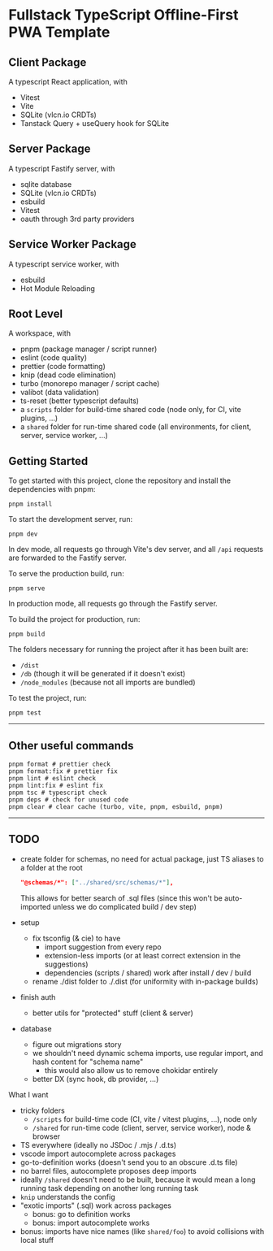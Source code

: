 # Fullstack TypeScript Offline-First PWA Template

## Client Package

A typescript React application, with

- Vitest
- Vite
- SQLite (vlcn.io CRDTs)
- Tanstack Query + useQuery hook for SQLite

## Server Package

A typescript Fastify server, with

- sqlite database
- SQLite (vlcn.io CRDTs)
- esbuild
- Vitest
- oauth through 3rd party providers

## Service Worker Package

A typescript service worker, with

- esbuild
- Hot Module Reloading

## Root Level

A workspace, with

- pnpm (package manager / script runner)
- eslint (code quality)
- prettier (code formatting)
- knip (dead code elimination)
- turbo (monorepo manager / script cache)
- valibot (data validation)
- ts-reset (better typescript defaults)
- a `scripts` folder for build-time shared code (node only, for CI, vite plugins, ...)
- a `shared` folder for run-time shared code (all environments, for client, server, service worker, ...)

## Getting Started

To get started with this project, clone the repository and install the dependencies with pnpm:

```shell
pnpm install
```

To start the development server, run:

```shell
pnpm dev
```

In dev mode, all requests go through Vite's dev server, and all `/api` requests are forwarded to the Fastify server.

To serve the production build, run:

```shell
pnpm serve
```

In production mode, all requests go through the Fastify server.

To build the project for production, run:

```shell
pnpm build
```

The folders necessary for running the project after it has been built are:
- `/dist`
- `/db` (though it will be generated if it doesn't exist)
- `/node_modules` (because not all imports are bundled)

To test the project, run:

```shell
pnpm test
```

---

## Other useful commands

```shell
pnpm format # prettier check
pnpm format:fix # prettier fix
pnpm lint # eslint check
pnpm lint:fix # eslint fix
pnpm tsc # typescript check
pnpm deps # check for unused code
pnpm clear # clear cache (turbo, vite, pnpm, esbuild, pnpm)
```

---

## TODO

- create folder for schemas, no need for actual package, just TS aliases to a folder at the root
  ```json
  "@schemas/*": ["../shared/src/schemas/*"],
  ```
  This allows for better search of .sql files (since this won't be auto-imported unless we do complicated build / dev step)

- setup
  - fix tsconfig (& cie) to have
    - import suggestion from every repo
    - extension-less imports (or at least correct extension in the suggestions)
    - dependencies (scripts / shared) work after install / dev / build
  - rename ./dist folder to ./.dist (for uniformity with in-package builds)
- finish auth
  - better utils for "protected" stuff (client & server)
- database
  - figure out migrations story
  - we shouldn't need dynamic schema imports, use regular import, and hash content for "schema name"
    - this would also allow us to remove chokidar entirely
  - better DX (sync hook, db provider, ...)



What I want

- tricky folders
  - `/scripts` for build-time code (CI, vite / vitest plugins, ...), node only
  - `/shared` for run-time code (client, server, service worker), node & browser
- TS everywhere (ideally no JSDoc / .mjs / .d.ts)
- vscode import autocomplete across packages
- go-to-definition works (doesn't send you to an obscure .d.ts file)
- no barrel files, autocomplete proposes deep imports
- ideally `/shared` doesn't need to be built, because it would mean a long running task depending on another long running task
- `knip` understands the config
- "exotic imports" (.sql) work across packages
  - bonus: go to definition works
  - bonus: import autocomplete works
- bonus: imports have nice names (like `shared/foo`) to avoid collisions with local stuff
